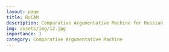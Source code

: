 ```yaml
---
layout: page
title: RuCAM
description: Comparative Argumentative Machine for Russian
img: assets/img/12.jpg
importance: 1
category: Comparative Argumentative Machine
---
```


